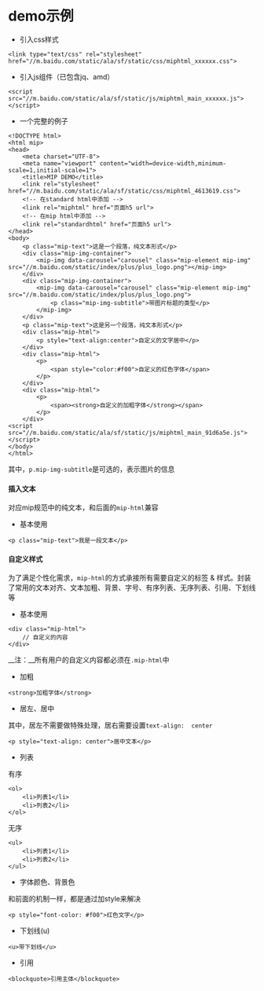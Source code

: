 # demo示例

* 引入css样式

```
<link type="text/css" rel="stylesheet" href="//m.baidu.com/static/ala/sf/static/css/miphtml_xxxxxx.css">
```

* 引入js组件（已包含jq、amd）

```
<script src="//m.baidu.com/static/ala/sf/static/js/miphtml_main_xxxxxx.js"></script>
```

* 一个完整的例子

```
<!DOCTYPE html>
<html mip>
<head>
    <meta charset="UTF-8">
    <meta name="viewport" content="width=device-width,minimum-scale=1,initial-scale=1">
    <title>MIP DEMO</title>
    <link rel="stylesheet" href="//m.baidu.com/static/ala/sf/static/css/miphtml_4613619.css">
    <!-- 在standard html中添加 -->
    <link rel="miphtml" href="页面h5 url">
    <!-- 在mip html中添加 -->
    <link rel="standardhtml" href="页面h5 url">
</head>
<body>
    <p class="mip-text">这是一个段落，纯文本形式</p>
    <div class="mip-img-container">
        <mip-img data-carousel="carousel" class="mip-element mip-img" src="//m.baidu.com/static/index/plus/plus_logo.png"></mip-img>
    </div>
    <div class="mip-img-container">
        <mip-img data-carousel="carousel" class="mip-element mip-img" src="//m.baidu.com/static/index/plus/plus_logo.png">
            <p class="mip-img-subtitle">带图片标题的类型</p>
        </mip-img>
    </div>
    <p class="mip-text">这是另一个段落，纯文本形式</p>
    <div class="mip-html">
        <p style="text-align:center">自定义的文字居中</p>
    </div>
    <div class="mip-html">
        <p>
            <span style="color:#f00">自定义的红色字体</span>
        </p>
    </div>
    <div class="mip-html">
        <p>
            <span><strong>自定义的加粗字体</strong></span>
        </p>
    </div>
<script src="//m.baidu.com/static/ala/sf/static/js/miphtml_main_91d6a5e.js"></script>
</body>
</html>
```

其中，`p.mip-img-subtitle`是可选的，表示图片的信息

#### 插入文本

对应mip规范中的纯文本，和后面的`mip-html`兼容

* 基本使用

```
<p class="mip-text">我是一段文本</p>
```

#### 自定义样式

为了满足个性化需求，`mip-html`的方式承接所有需要自定义的标签 & 样式。封装了常用的文本对齐、文本加粗、背景、字号、有序列表、无序列表、引用、下划线等

* 基本使用

```
<div class="mip-html">
    // 自定义的内容
</div>
```

__注：__所有用户的自定义内容都必须在`.mip-html`中

* 加粗

```
<strong>加粗字体</strong>
```

* 居左、居中

其中，居左不需要做特殊处理，居右需要设置`text-align:  center`

```
<p style="text-align: center">居中文本</p>
```

* 列表

有序

```
<ol>
    <li>列表1</li>
    <li>列表2</li>
</ol>
```

无序

```
<ul>
    <li>列表1</li>
    <li>列表2</li>
</ul>
```

* 字体颜色、背景色

和前面的机制一样，都是通过加style来解决

```
<p style="font-color: #f00">红色文字</p>
```

* 下划线(u)

```
<u>带下划线</u>
```

* 引用

```
<blockquote>引用主体</blockquote>
```
